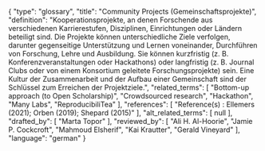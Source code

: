 {
    "type": "glossary",
    "title": "Community Projects (Gemeinschaftsprojekte)",
    "definition": "Kooperationsprojekte, an denen Forschende aus verschiedenen Karrierestufen, Disziplinen, Einrichtungen oder Ländern beteiligt sind. Die Projekte können unterschiedliche Ziele verfolgen, darunter gegenseitige Unterstützung und Lernen voneinander, Durchführen von Forschung, Lehre und Ausbildung. Sie können kurzfristig (z. B. Konferenzveranstaltungen oder Hackathons) oder langfristig (z. B. Journal Clubs oder von einem Konsortium geleitete Forschungsprojekte) sein. Eine Kultur der Zusammenarbeit und der Aufbau einer Gemeinschaft sind der Schlüssel zum Erreichen der Projektziele.",
    "related_terms": [
        "Bottom-up approach (to Open Scholarship)",
        "Crowdsourced research",
        "Hackathon",
        "Many Labs",
        "ReproducibiliTea"
    ],
    "references": [
        "Reference(s) : Ellemers (2021); Orben (2019); Shepard (2015)"
    ],
    "alt_related_terms": [
        null
    ],
    "drafted_by": [
        "Marta Topor"
    ],
    "reviewed_by": [
        "Ali H. Al-Hoorie",
        "Jamie P. Cockcroft",
        "Mahmoud Elsherif",
        "Kai Krautter",
        "Gerald Vineyard"
    ],
    "language": "german"
}